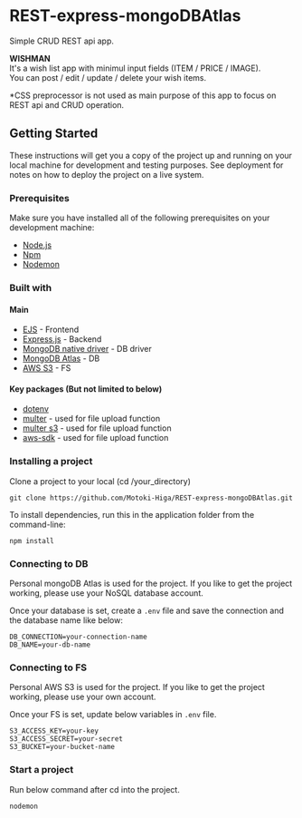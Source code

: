 # REST-express-mongoDBAtlas

Simple CRUD REST api app.

__WISHMAN__<br>
It's a wish list app with minimul input fields (ITEM / PRICE / IMAGE).<br>
You can post / edit / update / delete your wish items.

*CSS preprocessor is not used as main purpose of this app to focus on REST api and CRUD operation.

## Getting Started

These instructions will get you a copy of the project up and running on your local machine for development and testing purposes. See deployment for notes on how to deploy the project on a live system.

### Prerequisites

Make sure you have installed all of the following prerequisites on your development machine:

- [Node.js](https://nodejs.org/en/download/)
- [Npm](https://www.npmjs.com/get-npm)
- [Nodemon](https://www.npmjs.com/package/nodemon)

### Built with

#### Main

- [EJS](https://ejs.co/) - Frontend
- [Express.js](https://www.npmjs.com/package/express) - Backend
- [MongoDB native driver](https://www.npmjs.com/package/mongodb) - DB driver
- [MongoDB Atlas](https://www.mongodb.com/cloud/atlas) - DB
- [AWS S3](https://aws.amazon.com/s3/) - FS

#### Key packages (But not limited to below)

- [dotenv](https://www.npmjs.com/package/dotenv)
- [multer](https://www.npmjs.com/package/multer) - used for file upload function
- [multer s3](https://www.npmjs.com/package/multer-s3) - used for file upload function
- [aws-sdk](https://www.npmjs.com/package/aws-sdk) - used for file upload function


### Installing a project

Clone a project to your local (cd /your_directory)

```
git clone https://github.com/Motoki-Higa/REST-express-mongoDBAtlas.git
```

To install dependencies, run this in the application folder from the command-line:

```
npm install
```

### Connecting to DB

Personal mongoDB Atlas is used for the project.
If you like to get the project working, please use your NoSQL database account.

Once your database is set, create a `.env` file and save the connection and the database name like below:

```
DB_CONNECTION=your-connection-name
DB_NAME=your-db-name
```

### Connecting to FS

Personal AWS S3 is used for the project.
If you like to get the project working, please use your own account.

Once your FS is set, update below variables in `.env` file.

```
S3_ACCESS_KEY=your-key
S3_ACCESS_SECRET=your-secret
S3_BUCKET=your-bucket-name
```

### Start a project

Run below command after cd into the project.

```
nodemon
```